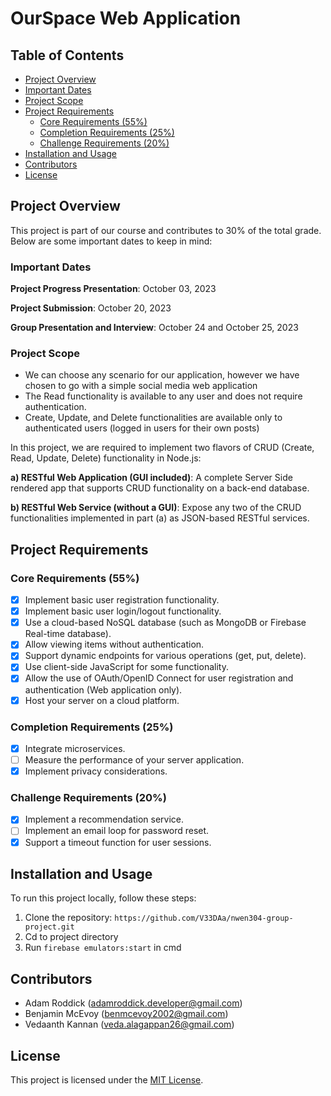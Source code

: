 # OurSpace Web Application

## Table of Contents

- [Project Overview](#project-overview)
- [Important Dates](#important-dates)
- [Project Scope](#project-scope)
- [Project Requirements](#project-requirements)
  - [Core Requirements (55%)](#core-requirements-55)
  - [Completion Requirements (25%)](#completion-requirements-25)
  - [Challenge Requirements (20%)](#challenge-requirements-20)
- [Installation and Usage](#installation-and-usage)
- [Contributors](#contributors)
- [License](#license)

## Project Overview

This project is part of our course and contributes to 30% of the total grade. Below are some important dates to keep in mind:

### Important Dates

**Project Progress Presentation**: October 03, 2023

**Project Submission**: October 20, 2023

**Group Presentation and Interview**: October 24 and October 25, 2023

### Project Scope

- We can choose any scenario for our application, however we have chosen to go with a simple social media web application
- The Read functionality is available to any user and does not require authentication.
- Create, Update, and Delete functionalities are available only to authenticated users (logged in users for their own posts)

In this project, we are required to implement two flavors of CRUD (Create, Read, Update, Delete) functionality in Node.js:

**a) RESTful Web Application (GUI included)**: A complete Server Side rendered app that supports CRUD functionality on a back-end database.

**b) RESTful Web Service (without a GUI)**: Expose any two of the CRUD functionalities implemented in part (a) as JSON-based RESTful services.

## Project Requirements

### Core Requirements (55%)

- [x] Implement basic user registration functionality.
- [x] Implement basic user login/logout functionality.
- [x] Use a cloud-based NoSQL database (such as MongoDB or Firebase Real-time database).
- [x] Allow viewing items without authentication.
- [x] Support dynamic endpoints for various operations (get, put, delete).
- [x] Use client-side JavaScript for some functionality.
- [x] Allow the use of OAuth/OpenID Connect for user registration and authentication (Web application only).
- [x] Host your server on a cloud platform.

### Completion Requirements (25%)

- [x] Integrate microservices.
- [ ] Measure the performance of your server application.
- [x] Implement privacy considerations.

### Challenge Requirements (20%)

- [x] Implement a recommendation service.
- [ ] Implement an email loop for password reset.
- [x] Support a timeout function for user sessions.

## Installation and Usage

To run this project locally, follow these steps:

1. Clone the repository: `https://github.com/V33DAa/nwen304-group-project.git`
2. Cd to project directory
3. Run `firebase emulators:start` in cmd

## Contributors

- Adam Roddick (adamroddick.developer@gmail.com)
- Benjamin McEvoy (benmcevoy2002@gmail.com)
- Vedaanth Kannan (veda.alagappan26@gmail.com)

## License

This project is licensed under the [MIT License](LICENSE.md).
